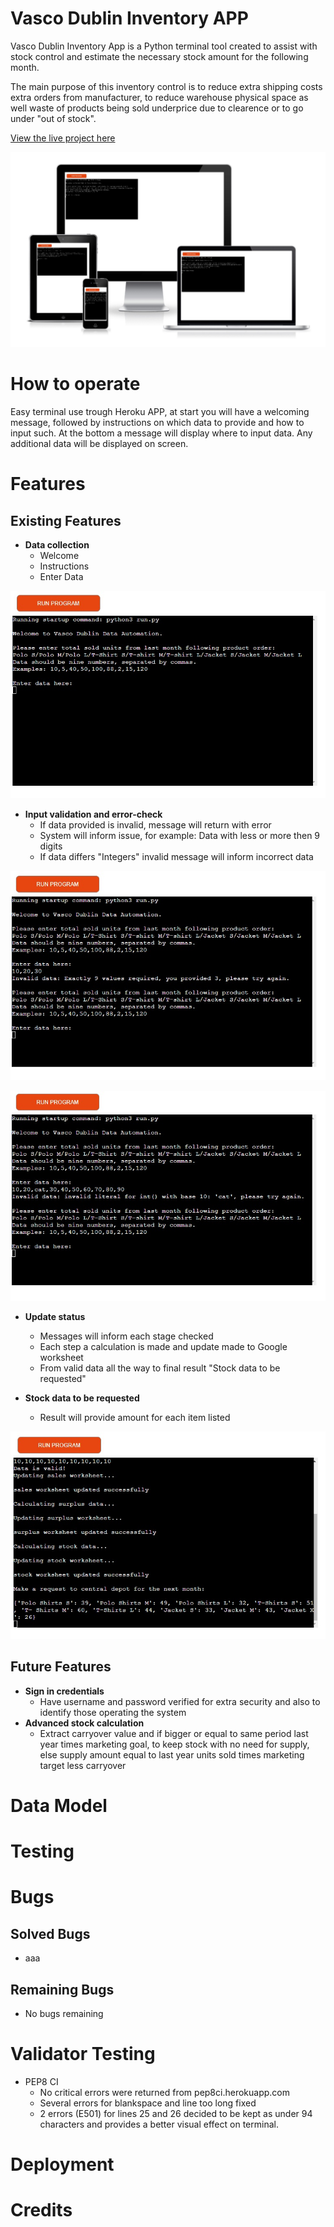 # Vasco Dublin Inventory APP

Vasco Dublin Inventory App is a Python terminal tool created to assist with stock control and estimate the necessary stock amount for the following month.

The main purpose of this inventory control is to reduce extra shipping costs extra orders from manufacturer, to reduce warehouse physical space as well waste of products being sold underprice due to clearence or to go under "out of stock".

[View the live project here](https://vasco-dublin.herokuapp.com/)

![Vasco Dublin Mockup](assets/images/responsive.jpg)

# How to operate
Easy terminal use trough Heroku APP, at start you will have a welcoming message, followed by instructions on which data to provide and how to input such. At the bottom a message will display where to input data. Any additional data will be displayed on screen.
# Features
## Existing Features

- __Data collection__
  - Welcome
  - Instructions
  - Enter Data

![Main display](assets/images/liveversionfront.jpg)

- __Input validation and error-check__
  - If data provided is invalid, message will return with error
  - System will inform issue, for example: Data with less or more then 9 digits
  - If data differs "Integers" invalid message will inform incorrect data

![Incorrect data](assets/images/incorrectammountprovided.jpg)

![Incorrect data numbers](assets/images/incorrectdataprovidednumbersonly.jpg)
- __Update status__
  - Messages will inform each stage checked
  - Each step a calculation is made and update made to Google worksheet
  - From valid data all the way to final result "Stock data to be requested"

- __Stock data to be requested__
  - Result will provide amount for each item listed

![Result data](assets/images/printresult.jpg)

## Future Features

- __Sign in credentials__ 
  - Have username and password verified for extra security and also to identify those operating the system
- __Advanced stock calculation__
  - Extract carryover value and if bigger or equal to same period last year times marketing goal, to keep stock with no need for supply, else supply amount equal to last year units sold times marketing target less carryover
 
# Data Model

# Testing

# Bugs
## Solved Bugs
  - aaa
## Remaining Bugs
  - No bugs remaining

# Validator Testing
  - PEP8 CI
    - No critical errors were returned from pep8ci.herokuapp.com
    - Several errors for blankspace and line too long fixed
    - 2 errors (E501) for lines 25 and 26 decided to be kept as under 94 characters and provides a better visual effect on terminal. 

# Deployment

# Credits


